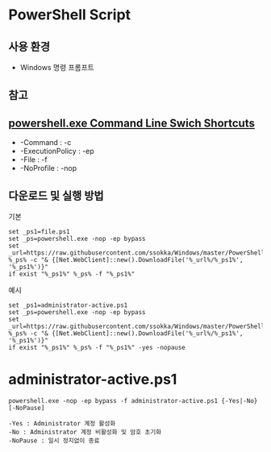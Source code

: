 # PowerShell Script

## 사용 환경
- Windows 명령 프롬프트

## 참고
## [powershell.exe Command Line Swich Shortcuts](https://docs.microsoft.com/en-us/powershell/module/Microsoft.PowerShell.Core/About/about_pwsh?view=powershell-7)
- -Command : -c
- -ExecutionPolicy : -ep
- -File : -f
- -NoProfile : -nop

## 다운로드 및 실행 방법
기본
```
set _ps1=file.ps1
set _ps=powershell.exe -nop -ep bypass
set _url=https://raw.githubusercontent.com/ssokka/Windows/master/PowerShell
%_ps% -c "& {[Net.WebClient]::new().DownloadFile('%_url%/%_ps1%', '%_ps1%')}"
if exist "%_ps1%" %_ps% -f "%_ps1%"
```
예시
```
set _ps1=administrator-active.ps1
set _ps=powershell.exe -nop -ep bypass
set _url=https://raw.githubusercontent.com/ssokka/Windows/master/PowerShell
%_ps% -c "& {[Net.WebClient]::new().DownloadFile('%_url%/%_ps1%', '%_ps1%')}"
if exist "%_ps1%" %_ps% -f "%_ps1%" -yes -nopause
```

# administrator-active.ps1
`powershell.exe -nop -ep bypass -f administrator-active.ps1 {-Yes|-No} [-NoPause]`
```
-Yes : Administrator 계정 활성화
-No : Administrator 계정 비활성화 및 암호 초기화
-NoPause : 일시 정지없이 종료
```
